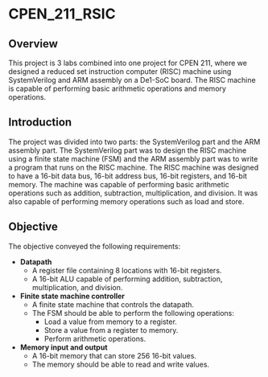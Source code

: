 # CPEN_211_RSIC
## Overview
This project is 3 labs combined into one project for CPEN 211, where we designed a  reduced set instruction computer (RISC) machine using SystemVerilog and ARM assembly on a De1-SoC board. The RISC machine is capable of performing basic arithmetic operations and memory operations.

## Introduction
The project was divided into two parts: the SystemVerilog part and the ARM assembly part. The SystemVerilog part was to design the RISC machine using a finite state machine (FSM) and the ARM assembly part was to write a program that runs on the RISC machine. The RISC machine was designed to have a 16-bit data bus, 16-bit address bus, 16-bit registers, and 16-bit memory. The machine was capable of performing basic arithmetic operations such as addition, subtraction, multiplication, and division. It was also capable of performing memory operations such as load and store.

## Objective
The objective conveyed the following requirements:
- **Datapath**
  - A register file containing 8 locations with 16-bit registers.
  - A 16-bit ALU capable of performing addition, subtraction, multiplication, and division.
- **Finite state machine controller**
  - A finite state machine that controls the datapath.
  - The FSM should be able to perform the following operations:
    - Load a value from memory to a register.
    - Store a value from a register to memory.
    - Perform arithmetic operations.
- **Memory input and output**
    - A 16-bit memory that can store 256 16-bit values.
    - The memory should be able to read and write values.
